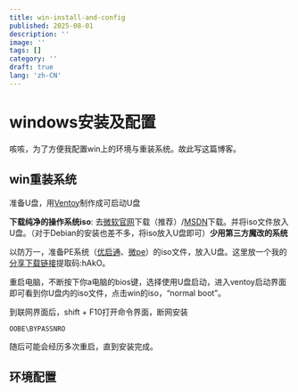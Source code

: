 ```yaml
---
title: win-install-and-config
published: 2025-08-01
description: ''
image: ''
tags: []
category: ''
draft: true
lang: 'zh-CN'
---
```


# windows安装及配置

咳咳，为了方便我配置win上的环境与重装系统。故此写这篇博客。

## win重装系统

准备U盘，用[Ventoy](https://www.ventoy.net/en/index.html)制作成可启动U盘

**下载纯净的操作系统iso**: 去[微软官网](https://www.microsoft.com/zh-cn/software-download)下载（推荐）/[MSDN](https://next.itellyou.cn/)下载。并将iso文件放入U盘。（对于Debian的安装也差不多，将iso放入U盘即可）**少用第三方魔改的系统**

以防万一，准备PE系统（[优启通](https://www.itsk.com/)、[微pe](https://www.wepe.com.cn/)）的iso文件，放入U盘。这里放一个我的[分享下载链接](https://www.123865.com/s/9t1Evd-sy9V?pwd=hAkO#)提取码:hAkO。

重启电脑，不断按下你a电脑的bios键，选择使用U盘启动，进入ventoy启动界面即可看到你U盘内的iso文件，点击win的iso，“normal boot”。

到联网界面后，shift + F10打开命令界面，断网安装

```
OOBE\BYPASSNRO
```

随后可能会经历多次重启，直到安装完成。

## 环境配置


